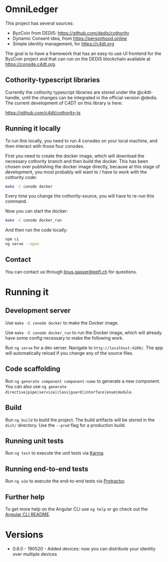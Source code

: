 # OmniLedger

This project has several sources:
- ByzCoin from DEDIS: https://github.com/dedis/cothority
- Dynamic Consent idea, from https://personhood.online
- Simple identity management, for https://c4dt.org

The goal is to have a framework that has an easy-to use UI frontend for the ByzCoin project
and that can run on the DEDIS blockchain available at https://conode.c4dt.org.

## Cothority-typescript libraries

Currently the cothority typescript libraries are stored under the @c4dt-handle, until the
changes can be integrated in the official version @dedis. The current development of C4DT
on this library is here:

https://github.com/c4dt/cothority-ts

## Running it locally

To run this locally, you need to run 4 conodes on your local machine, and then interact with
those four conodes.

First you need to create the docker image, which will download the necessary cothority branch
and then build the docker. This has been chosen over publishing the docker image directly, because
at this stage of development, you most probably will want to / have to work with the cothority
code:

```bash
make -C conode docker
```

Every time you change the cothority-source, you will have to re-run this command.

Now you can start the docker:

```bash
make -C conode docker_run
```

And then run the code locally:

```bash
npm ci
ng serve --open
```

## Contact

You can contact us through linus.gasser@epfl.ch for questions.

# Running it

## Development server

Use `make -C conode docker` to make the Docker image.

Use `make -C conode docker_run` to run the Docker image, which will already have some config necessary to make the following
work.

Run `ng serve` for a dev server. Navigate to `http://localhost:4200/`. The app will automatically reload if you change any of the source files.

## Code scaffolding

Run `ng generate component component-name` to generate a new component. You can also use `ng generate directive|pipe|service|class|guard|interface|enum|module`.

## Build

Run `ng build` to build the project. The build artifacts will be stored in the `dist/` directory. Use the `--prod` flag for a production build.

## Running unit tests

Run `ng test` to execute the unit tests via [Karma](https://karma-runner.github.io).

## Running end-to-end tests

Run `ng e2e` to execute the end-to-end tests via [Protractor](http://www.protractortest.org/).

## Further help

To get more help on the Angular CLI use `ng help` or go check out the [Angular CLI README](https://github.com/angular/angular-cli/blob/main/README.md).

# Versions

- 0.6.0 - 190520 - Added devices: now you can distribute your identity over multiple
devices
